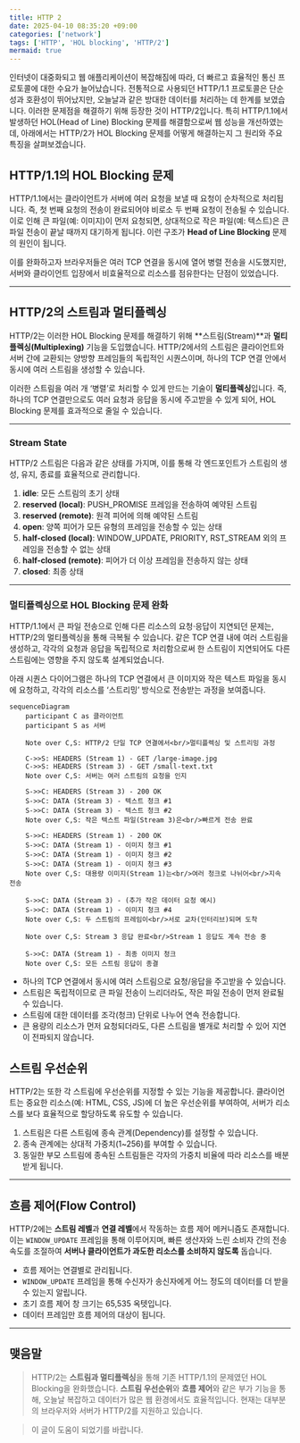 ```yaml
---
title: HTTP 2
date: 2025-04-10 08:35:20 +09:00
categories: ['network']
tags: ['HTTP', 'HOL blocking', 'HTTP/2']
mermaid: true
---
```


인터넷이 대중화되고 웹 애플리케이션이 복잡해짐에 따라, 더 빠르고 효율적인 통신 프로토콜에 대한 수요가 늘어났습니다. 전통적으로 사용되던 HTTP/1.1 프로토콜은 단순성과 호환성이 뛰어났지만, 오늘날과 같은 방대한 데이터를 처리하는 데 한계를 보였습니다. 이러한 문제점을 해결하기 위해 등장한 것이 HTTP/2입니다. 특히 HTTP/1.1에서 발생하던 HOL(Head of Line) Blocking 문제를 해결함으로써 웹 성능을 개선하였는데, 아래에서는 HTTP/2가 HOL Blocking 문제를 어떻게 해결하는지 그 원리와 주요 특징을 살펴보겠습니다.

## HTTP/1.1의 HOL Blocking 문제

HTTP/1.1에서는 클라이언트가 서버에 여러 요청을 보낼 때 요청이 순차적으로 처리됩니다. 즉, 첫 번째 요청의 전송이 완료되어야 비로소 두 번째 요청이 전송될 수 있습니다. 이로 인해 큰 파일(예: 이미지)이 먼저 요청되면, 상대적으로 작은 파일(예: 텍스트)은 큰 파일 전송이 끝날 때까지 대기하게 됩니다. 이런 구조가 **Head of Line Blocking** 문제의 원인이 됩니다.

이를 완화하고자 브라우저들은 여러 TCP 연결을 동시에 열어 병렬 전송을 시도했지만, 서버와 클라이언트 입장에서 비효율적으로 리소스를 점유한다는 단점이 있었습니다.

---

## HTTP/2의 스트림과 멀티플렉싱

HTTP/2는 이러한 HOL Blocking 문제를 해결하기 위해 **스트림(Stream)**과 **멀티플렉싱(Multiplexing)** 기능을 도입했습니다. HTTP/2에서의 스트림은 클라이언트와 서버 간에 교환되는 양방향 프레임들의 독립적인 시퀀스이며, 하나의 TCP 연결 안에서 동시에 여러 스트림을 생성할 수 있습니다.

이러한 스트림을 여러 개 ‘병렬’로 처리할 수 있게 만드는 기술이 **멀티플렉싱**입니다. 즉, 하나의 TCP 연결만으로도 여러 요청과 응답을 동시에 주고받을 수 있게 되어, HOL Blocking 문제를 효과적으로 줄일 수 있습니다.

---

### Stream State

HTTP/2 스트림은 다음과 같은 상태를 가지며, 이를 통해 각 엔드포인트가 스트림의 생성, 유지, 종료를 효율적으로 관리합니다.

1. **idle**: 모든 스트림의 초기 상태
2. **reserved (local)**: PUSH_PROMISE 프레임을 전송하여 예약된 스트림
3. **reserved (remote)**: 원격 피어에 의해 예약된 스트림
4. **open**: 양쪽 피어가 모든 유형의 프레임을 전송할 수 있는 상태
5. **half-closed (local)**: WINDOW_UPDATE, PRIORITY, RST_STREAM 외의 프레임을 전송할 수 없는 상태
6. **half-closed (remote)**: 피어가 더 이상 프레임을 전송하지 않는 상태
7. **closed**: 최종 상태

---

### 멀티플렉싱으로 HOL Blocking 문제 완화

HTTP/1.1에서 큰 파일 전송으로 인해 다른 리소스의 요청·응답이 지연되던 문제는, HTTP/2의 멀티플렉싱을 통해 극복될 수 있습니다. 
같은 TCP 연결 내에 여러 스트림을 생성하고, 각각의 요청과 응답을 독립적으로 처리함으로써 한 스트림이 지연되어도 다른 스트림에는 영향을 주지 않도록 설계되었습니다.

아래 시퀀스 다이어그램은 하나의 TCP 연결에서 큰 이미지와 작은 텍스트 파일을 동시에 요청하고, 각각의 리소스를 ‘스트리밍’ 방식으로 전송받는 과정을 보여줍니다.

```mermaid
sequenceDiagram
    participant C as 클라이언트
    participant S as 서버

    Note over C,S: HTTP/2 단일 TCP 연결에서<br/>멀티플렉싱 및 스트리밍 과정

    C->>S: HEADERS (Stream 1) - GET /large-image.jpg
    C->>S: HEADERS (Stream 3) - GET /small-text.txt
    Note over C,S: 서버는 여러 스트림의 요청을 인지

    S->>C: HEADERS (Stream 3) - 200 OK
    S->>C: DATA (Stream 3) - 텍스트 청크 #1
    S->>C: DATA (Stream 3) - 텍스트 청크 #2
    Note over C,S: 작은 텍스트 파일(Stream 3)은<br/>빠르게 전송 완료

    S->>C: HEADERS (Stream 1) - 200 OK
    S->>C: DATA (Stream 1) - 이미지 청크 #1
    S->>C: DATA (Stream 1) - 이미지 청크 #2
    S->>C: DATA (Stream 1) - 이미지 청크 #3
    Note over C,S: 대용량 이미지(Stream 1)는<br/>여러 청크로 나뉘어<br/>지속 전송

    S->>C: DATA (Stream 3) - (추가 작은 데이터 요청 예시)
    S->>C: DATA (Stream 1) - 이미지 청크 #4
    Note over C,S: 두 스트림의 프레임이<br/>서로 교차(인터리브)되며 도착

    Note over C,S: Stream 3 응답 완료<br/>Stream 1 응답도 계속 전송 중

    S->>C: DATA (Stream 1) - 최종 이미지 청크
    Note over C,S: 모든 스트림 응답이 종결
```

- 하나의 TCP 연결에서 동시에 여러 스트림으로 요청/응답을 주고받을 수 있습니다. 
- 스트림은 독립적이므로 큰 파일 전송이 느리더라도, 작은 파일 전송이 먼저 완료될 수 있습니다.
- 스트림에 대한 데이터를 조각(청크) 단위로 나누어 연속 전송합니다. 
- 큰 용량의 리소스가 먼저 요청되더라도, 다른 스트림을 별개로 처리할 수 있어 지연이 전파되지 않습니다.


## 스트림 우선순위

HTTP/2는 또한 각 스트림에 우선순위를 지정할 수 있는 기능을 제공합니다. 클라이언트는 중요한 리소스(예: HTML, CSS, JS)에 더 높은 우선순위를 부여하여, 서버가 리소스를 보다 효율적으로 할당하도록 유도할 수 있습니다.

1. 스트림은 다른 스트림에 종속 관계(Dependency)를 설정할 수 있습니다.
2. 종속 관계에는 상대적 가중치(1~256)를 부여할 수 있습니다.
3. 동일한 부모 스트림에 종속된 스트림들은 각자의 가중치 비율에 따라 리소스를 배분받게 됩니다.

---

## 흐름 제어(Flow Control)

HTTP/2에는 **스트림 레벨**과 **연결 레벨**에서 작동하는 흐름 제어 메커니즘도 존재합니다. 이는 `WINDOW_UPDATE` 프레임을 통해 이루어지며, 빠른 생산자와 느린 소비자 간의 전송 속도를 조절하여 **서버나 클라이언트가 과도한 리소스를 소비하지 않도록** 돕습니다.

- 흐름 제어는 연결별로 관리됩니다.
- `WINDOW_UPDATE` 프레임을 통해 수신자가 송신자에게 어느 정도의 데이터를 더 받을 수 있는지 알립니다.
- 초기 흐름 제어 창 크기는 65,535 옥텟입니다.
- 데이터 프레임만 흐름 제어의 대상이 됩니다.

---

## 맺음말

>HTTP/2는 **스트림과 멀티플렉싱**을 통해 기존 HTTP/1.1의 문제였던 HOL Blocking을 완화했습니다. 
> **스트림 우선순위**와 **흐름 제어**와 같은 부가 기능을 통해, 오늘날 복잡하고 데이터가 많은 웹 환경에서도 효율적입니다.
> 현재는 대부분의 브라우저와 서버가 HTTP/2를 지원하고 있습니다.

> 이 글이 도움이 되었기를 바랍니다. 

